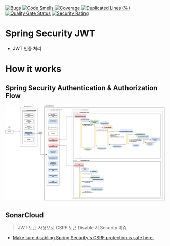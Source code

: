 [![Bugs](https://sonarcloud.io/api/project_badges/measure?project=spring-org_spring-security-filter-jwt&metric=bugs)](https://sonarcloud.io/dashboard?id=spring-org_spring-security-filter-jwt)
[![Code Smells](https://sonarcloud.io/api/project_badges/measure?project=spring-org_spring-security-filter-jwt&metric=code_smells)](https://sonarcloud.io/dashboard?id=spring-org_spring-security-filter-jwt)
[![Coverage](https://sonarcloud.io/api/project_badges/measure?project=spring-org_spring-security-filter-jwt&metric=coverage)](https://sonarcloud.io/dashboard?id=spring-org_spring-security-filter-jwt)
[![Duplicated Lines (%)](https://sonarcloud.io/api/project_badges/measure?project=spring-org_spring-security-filter-jwt&metric=duplicated_lines_density)](https://sonarcloud.io/dashboard?id=spring-org_spring-security-filter-jwt)
[![Quality Gate Status](https://sonarcloud.io/api/project_badges/measure?project=spring-org_spring-security-filter-jwt&metric=alert_status)](https://sonarcloud.io/dashboard?id=spring-org_spring-security-filter-jwt)
[![Security Rating](https://sonarcloud.io/api/project_badges/measure?project=spring-org_spring-security-filter-jwt&metric=security_rating)](https://sonarcloud.io/dashboard?id=spring-org_spring-security-filter-jwt)

# Spring Security JWT

- JWT 인증 처리

# How it works

## Spring Security Authentication & Authorization Flow

![Security Filter Jwt Authentication Authorization Flow](docs/images/flow_AuthenticationFlow.png)


## SonarCloud

> JWT 토큰 사용으로 CSRF 토큰 Disable 시 Security 이슈

- [Make sure disabling Spring Security's CSRF protection is safe here.](https://sonarcloud.io/project/security_hotspots?id=spring-org_spring-security-filter-jwt&pullRequest=3)


